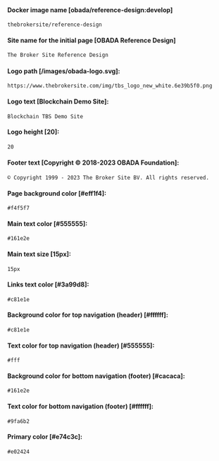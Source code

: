 #### Docker image name [obada/reference-design:develop]
```
thebrokersite/reference-design
```
#### Site name for the initial page [OBADA Reference Design]
```sh
The Broker Site Reference Design
```
#### Logo path [/images/obada-logo.svg]:
```
https://www.thebrokersite.com/img/tbs_logo_new_white.6e39b5f0.png
```
#### Logo text [Blockchain Demo Site]:
```
Blockchain TBS Demo Site
```

#### Logo height [20]:
```sh
20
```

#### Footer text [Copyright © 2018-2023 OBADA Foundation]:
```
© Copyright 1999 - 2023 The Broker Site BV. All rights reserved.
```
#### Page background color [#eff1f4]:
```
#f4f5f7
```
#### Main text color [#555555]:
```
#161e2e
```
#### Main text size [15px]:
```
15px
```
#### Links text color [#3a99d8]:
```
#c81e1e
```
#### Background color for top navigation (header) [#ffffff]:
```
#c81e1e
```
#### Text color for top navigation (header) [#555555]:
```
#fff
```
#### Background color for bottom navigation (footer) [#cacaca]:
```
#161e2e
```
#### Text color for bottom navigation (footer) [#ffffff]:
```
#9fa6b2
```
#### Primary color [#e74c3c]:
```
#e02424
```
